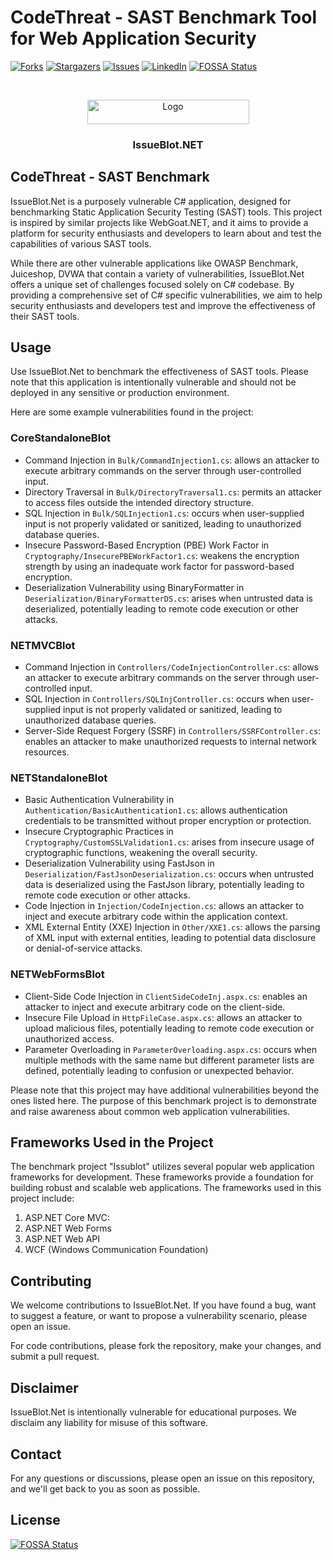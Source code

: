 # CodeThreat - SAST Benchmark Tool for Web Application Security
[![Forks][forks-shield]][forks-url]
[![Stargazers][stars-shield]][stars-url]
[![Issues][issues-shield]][issues-url]
[![LinkedIn][linkedin-shield]][linkedin-url]
[![FOSSA Status](https://app.fossa.com/api/projects/git%2Bgithub.com%2Fserhanoztuna%2FIssueBlot.NET.svg?type=shield)](https://app.fossa.com/projects/git%2Bgithub.com%2Fserhanoztuna%2FIssueBlot.NET?ref=badge_shield)



<!-- PROJECT LOGO -->
<br />
<p align="center">
  <a href="https://codethreat.com">
    <img src="https://www.codethreat.com/_next/static/media/ct-logo.0cc6530f.svg" alt="Logo" width="259" height="39">
  </a>

  <h3 align="center">IssueBlot.NET</h3>

</p>


## CodeThreat - SAST Benchmark

IssueBlot.Net is a purposely vulnerable C# application, designed for benchmarking Static Application Security Testing (SAST) tools. This project is inspired by similar projects like WebGoat.NET, and it aims to provide a platform for security enthusiasts and developers to learn about and test the capabilities of various SAST tools.

While there are other vulnerable applications like OWASP Benchmark, Juiceshop, DVWA that contain a variety of vulnerabilities, IssueBlot.Net offers a unique set of challenges focused solely on C# codebase. By providing a comprehensive set of C# specific vulnerabilities, we aim to help security enthusiasts and developers test and improve the effectiveness of their SAST tools.

## Usage

Use IssueBlot.Net to benchmark the effectiveness of SAST tools. Please note that this application is intentionally vulnerable and should not be deployed in any sensitive or production environment.

Here are some example vulnerabilities found in the project:

### CoreStandaloneBlot

-   Command Injection in `Bulk/CommandInjection1.cs`:  allows an attacker to execute arbitrary commands on the server through user-controlled input.
-   Directory Traversal in `Bulk/DirectoryTraversal1.cs`:  permits an attacker to access files outside the intended directory structure.
-   SQL Injection in `Bulk/SQLInjection1.cs`:  occurs when user-supplied input is not properly validated or sanitized, leading to unauthorized database queries.
-   Insecure Password-Based Encryption (PBE) Work Factor in `Cryptography/InsecurePBEWorkFactor1.cs`:  weakens the encryption strength by using an inadequate work factor for password-based encryption.
-   Deserialization Vulnerability using BinaryFormatter in `Deserialization/BinaryFormatterDS.cs`:  arises when untrusted data is deserialized, potentially leading to remote code execution or other attacks.

### NETMVCBlot

-   Command Injection in `Controllers/CodeInjectionController.cs`:  allows an attacker to execute arbitrary commands on the server through user-controlled input.
-   SQL Injection in `Controllers/SQLInjController.cs`:  occurs when user-supplied input is not properly validated or sanitized, leading to unauthorized database queries.
-   Server-Side Request Forgery (SSRF) in `Controllers/SSRFController.cs`:  enables an attacker to make unauthorized requests to internal network resources.

### NETStandaloneBlot

-   Basic Authentication Vulnerability in `Authentication/BasicAuthentication1.cs`: allows authentication credentials to be transmitted without proper encryption or protection.
-   Insecure Cryptographic Practices in `Cryptography/CustomSSLValidation1.cs`:  arises from insecure usage of cryptographic functions, weakening the overall security.
-   Deserialization Vulnerability using FastJson in `Deserialization/FastJsonDeserialization.cs`:  occurs when untrusted data is deserialized using the FastJson library, potentially leading to remote code execution or other attacks.
-   Code Injection in `Injection/CodeInjection.cs`:  allows an attacker to inject and execute arbitrary code within the application context.
-   XML External Entity (XXE) Injection in `Other/XXE1.cs`:  allows the parsing of XML input with external entities, leading to potential data disclosure or denial-of-service attacks.


### NETWebFormsBlot

-   Client-Side Code Injection in `ClientSideCodeInj.aspx.cs`:  enables an attacker to inject and execute arbitrary code on the client-side.
-   Insecure File Upload in `HttpFileCase.aspx.cs`:  allows an attacker to upload malicious files, potentially leading to remote code execution or unauthorized access.
-   Parameter Overloading in `ParameterOverloading.aspx.cs`: occurs when multiple methods with the same name but different parameter lists are defined, potentially leading to confusion or unexpected behavior.

Please note that this project may have additional vulnerabilities beyond the ones listed here. The purpose of this benchmark project is to demonstrate and raise awareness about common web application vulnerabilities.

## Frameworks Used in the Project

The benchmark project "Issublot" utilizes several popular web application frameworks for development. These frameworks provide a foundation for building robust and scalable web applications. The frameworks used in this project include:

1.  ASP.NET Core MVC:
2.  ASP.NET Web Forms
3.  ASP.NET Web API
4.  WCF (Windows Communication Foundation)
## Contributing

We welcome contributions to IssueBlot.Net. If you have found a bug, want to suggest a feature, or want to propose a vulnerability scenario, please open an issue.

For code contributions, please fork the repository, make your changes, and submit a pull request.

## Disclaimer

IssueBlot.Net is intentionally vulnerable for educational purposes. We disclaim any liability for misuse of this software.

## Contact

For any questions or discussions, please open an issue on this repository, and we'll get back to you as soon as possible.

  
<!-- MARKDOWN LINKS & IMAGES -->
<!-- https://www.markdownguide.org/basic-syntax/#reference-style-links -->
[forks-shield]: https://img.shields.io/github/forks/CodeThreat/IssueBlot.NET.svg?style=flat-square
[forks-url]: https://github.com/CodeThreat/IssueBlot.NET/network/members
[stars-shield]: https://img.shields.io/github/stars/CodeThreat/IssueBlot.NET.svg?style=flat-square
[stars-url]: https://github.com/CodeThreat/IssueBlot.NET/stargazers
[issues-shield]: https://img.shields.io/github/issues/CodeThreat/IssueBlot.NET.svg?style=flat-square
[issues-url]: https://github.com/othneildrew/IssueBlot.NET/issues
[license-shield]: https://img.shields.io/github/license/CodeThreat/IssueBlot.NET.svg?style=flat-square
[license-url]: https://github.com/CodeThreat/IssueBlot.NET/blob/main/LICENSE
[linkedin-shield]: https://img.shields.io/badge/-LinkedIn-black.svg?style=flat-square&logo=linkedin&colorB=555
[linkedin-url]: https://www.linkedin.com/company/codethreat


## License
[![FOSSA Status](https://app.fossa.com/api/projects/git%2Bgithub.com%2Fserhanoztuna%2FIssueBlot.NET.svg?type=large)](https://app.fossa.com/projects/git%2Bgithub.com%2Fserhanoztuna%2FIssueBlot.NET?ref=badge_large)